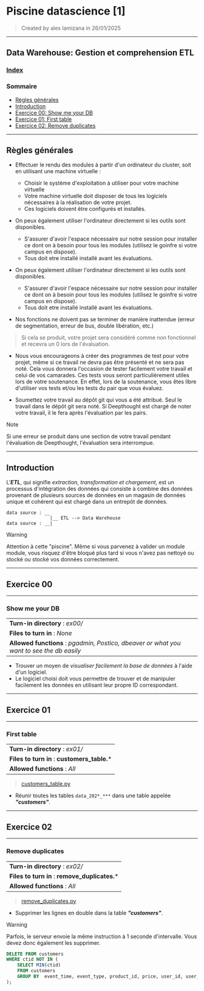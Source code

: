 # Piscine datascience [1]

> Created by alex lamizana in 26/01/2025
----------------------------------------------------------------------------

## Data Warehouse: Gestion et comprehension ETL

### [Index](/README.md)

### Sommaire

- [Règles générales](#règles-générales)
- [Introduction](#introduction)
- [Exercice 00: Show me your DB](#exercice-00)
- [Exercice 01: First table](#exercice-01)
- [Exercice 02: Remove duplicates](#exercice-02)

----------------------------------------------------------------------------

## Règles générales

- Effectuer le rendu des modules à partir d'un ordinateur du cluster, soit en utilisant une machine virtuelle :
  - Choisir le système d'exploitation à utiliser pour votre machine virtuelle
  - Votre machine virtuelle doit disposer de tous les logiciels nécessaires à la réalisation de votre projet.
  - Ces logiciels doivent être configurés et installés.

- On peux également utiliser l'ordinateur directement si les outils sont disponibles.
  - S'assurer d'avoir l'espace nécessaire sur notre session pour installer ce dont on à besoin pour tous les modules (utilisez le goinfre si votre campus en dispose).
  - Tous doit etre installé installé avant les évaluations.

- On peux également utiliser l'ordinateur directement si les outils sont disponibles.
  - S'assurer d'avoir l'espace nécessaire sur notre session pour installer ce dont on à besoin pour tous les modules (utilisez le goinfre si votre campus en dispose).
  - Tous doit etre installé installé avant les évaluations.

- Nos fonctions ne doivent pas se terminer de manière inattendue (erreur de segmentation, erreur de bus, double libération, etc.)

> Si cela se produit, votre projet sera considéré comme non fonctionnel et recevra un 0 lors de l'évaluation.

- Nous vous encourageons à créer des programmes de test pour votre projet, même si ce travail ne devra pas être présenté et ne sera pas noté.
Cela vous donnera l'occasion de tester facilement votre travail et celui de vos camarades.
Ces tests vous seront particulièrement utiles lors de votre soutenance.
En effet, lors de la soutenance, vous êtes libre d'utiliser vos tests
et/ou les tests du pair que vous évaluez.

- Soumettez votre travail au dépôt git qui vous a été attribué. Seul le travail dans le dépôt git sera noté. Si Deepthought est chargé de noter votre travail, il le fera
après l'évaluation par les pairs.

> [!NOTE]
> Si une erreur se produit dans une section de votre travail
> pendant l'évaluation de Deepthought, l'évaluation sera interrompue.

----------------------------------------------------------------------------

## Introduction

L'***ETL***, qui signifie *extraction, transformation et chargement*, est un processus d'intégration des données qui consiste à combine des données provenant de plusieurs sources de données en un magasin de données unique et cohérent qui est chargé dans un entrepôt de données.

```
data source : __
                |__ ETL --> Data Warehouse
data source : __|
```

> [!WARNING]
> Attention à cette "piscine". Même si vous parvenez à valider un module
> module, vous risquez d'être bloqué plus tard si vous n'avez pas nettoyé ou stocké
> ou stocké vos données correctement.

----------------------------------------------------------------------------

## Exercice 00

----------------------------------------------------------------------------

### Show me your DB

|                                   |
| :-------------------------------- |
| **Turn-in directory** :  *ex00/*  |
| **Files to turn in**  :  *None*   |
| **Allowed functions** :  *pgadmin, Postico, dbeaver or what you want to see the db easily*    |

- Trouver un moyen de *visualiser facilement la base de données* à l'aide d'un logiciel.
- Le logiciel choisi doit vous permettre de trouver et de manipuler facilement les données en utilisant leur propre ID correspondant.

----------------------------------------------------------------------------

## Exercice 01

----------------------------------------------------------------------------

### First table

|                                                   |
| :------------------------------------------------ |
| **Turn-in directory** :  *ex01/*                  |
| **Files to turn in**  :  **customers_table.***    |
| **Allowed functions** :  *All*                    |

> [customers_table.py](/data_warehouse/ex01/customers_table.py)

- Réunir toutes les tables `data_202*_***` dans une table appelée ***"customers"***.

----------------------------------------------------------------------------

## Exercice 02

----------------------------------------------------------------------------

### Remove duplicates

|                                                     |
| :------------------------------------------------   |
| **Turn-in directory** :  *ex02/*                    |
| **Files to turn in**  :  **remove_duplicates.***    |
| **Allowed functions** :  *All*                      |

> [remove_duplicates.py](/data_warehouse/ex02/remove_duplicates.py)

- Supprimer les lignes en double dans la table ***"customers"***.

> [!WARNING]
> Parfois, le serveur envoie la même instruction à 1 seconde d'intervalle.
> Vous devez donc également les supprimer.

```sql
DELETE FROM customers
WHERE ctid NOT IN (
    SELECT MIN(ctid)
    FROM customers
    GROUP BY  event_time, event_type, product_id, price, user_id, user_session
);
```
